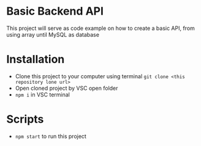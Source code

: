 # Basic Backend API
This project will serve as code example on how to create a basic API, from using array until MySQL as database

# Installation
- Clone this project to your computer using terminal `git clone <this repository lone url>`
- Open cloned project by VSC open folder
- `npm i` in VSC terminal

# Scripts
- `npm start` to run this project